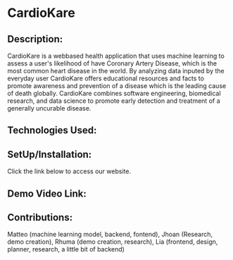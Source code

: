 # CardioKare
## Description:
CardioKare is a webbased health application that uses machine learning to assess a user's likelihood of have Coronary Artery Disease, which is the most common heart disease in the world. By analyzing data inputed by the everyday user CardioKare offers educational resources and facts to promote awareness and prevention of a disease which is the leading cause of death globally. CardioKare combines software engineering, biomedical research, and data science to promote early detection and treatment of a generally uncurable disease.
## Technologies Used:
## SetUp/Installation: 
Click the link below to access our website.
## Demo Video Link: 
## Contributions: 
Matteo (machine learning model, backend, fontend), Jhoan (Research, demo  creation),  Rhuma (demo creation, research), Lia (frontend, design, planner, research, a little bit of backend)


